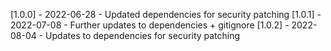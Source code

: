 [1.0.0] - 2022-06-28 - Updated dependencies for security patching
[1.0.1] - 2022-07-08 - Further updates to dependencies + gitignore
[1.0.2] - 2022-08-04 - Updates to dependencies for security patching
